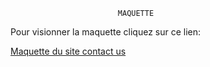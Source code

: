                             MAQUETTE

Pour visionner la maquette cliquez sur ce lien:

[Maquette du site contact us](https://www.figma.com/file/S7yLB1dKVpbqWzRko5I98c/Contact-us)
